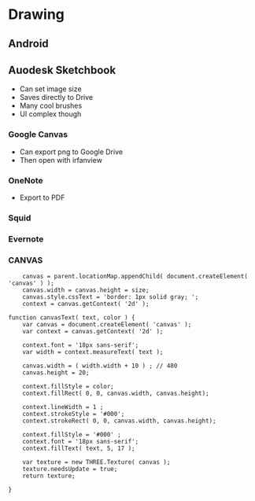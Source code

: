# Drawing

## Android

## Auodesk Sketchbook

* Can set image size
* Saves directly to Drive
* Many cool brushes
* UI complex though

### Google Canvas

* Can export png to Google Drive
* Then open with irfanview

### OneNote

* Export to PDF

### Squid



### Evernote





### CANVAS

		canvas = parent.locationMap.appendChild( document.createElement( 'canvas' ) );
		canvas.width = canvas.height = size;
		canvas.style.cssText = 'border: 1px solid gray; ';
		context = canvas.getContext( '2d' );

	function canvasText( text, color ) {
		var canvas = document.createElement( 'canvas' );
		var context = canvas.getContext( '2d' );

		context.font = '18px sans-serif';
		var width = context.measureText( text );

		canvas.width = ( width.width + 10 ) ; // 480
		canvas.height = 20;

		context.fillStyle = color;
		context.fillRect( 0, 0, canvas.width, canvas.height);

		context.lineWidth = 1 ;
		context.strokeStyle = '#000';
		context.strokeRect( 0, 0, canvas.width, canvas.height);

		context.fillStyle = '#000' ;
		context.font = '18px sans-serif';
		context.fillText( text, 5, 17 );

		var texture = new THREE.Texture( canvas );
		texture.needsUpdate = true;
		return texture;

	}
